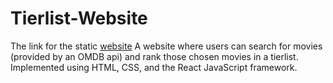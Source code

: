 # Tierlist-Website

The link for the static [website](https://KidusLegesse.github.io/TierList)
A website where users can search for movies (provided by an OMDB api) and rank those chosen movies in a tierlist. Implemented using HTML, CSS, and the React JavaScript framework.

